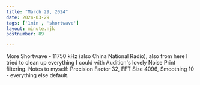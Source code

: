 ```yaml
---
title: "March 29, 2024"
date: 2024-03-29
tags: ['1min', 'shortwave']
layout: minute.njk
postnumber: 89

---
```


More Shortwave - 11750 kHz (also China National Radio), also from here I tried to clean up everything I could with Audition's lovely Noise Print filtering. Notes to myself: Precision Factor 32, FFT Size 4096, Smoothing 10 - everything else default.   